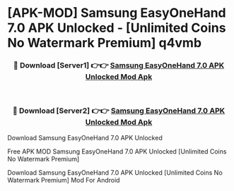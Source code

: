 # [APK-MOD] Samsung EasyOneHand 7.0 APK Unlocked - [Unlimited Coins No Watermark Premium] q4vmb



<div align="center">
<h3>🔴 Download [Server1] 👉👉 <a href="https://momento.my/?title=Samsung_EasyOneHand_7.0_APK_Unlocked">Samsung EasyOneHand 7.0 APK Unlocked Mod Apk</a></h3><br>

<h3>🔴 Download [Server2] 👉👉 <a href="https://momento.my/?title=Samsung_EasyOneHand_7.0_APK_Unlocked">Samsung EasyOneHand 7.0 APK Unlocked Mod Apk</a></h3>
</div>



Download Samsung EasyOneHand 7.0 APK Unlocked 

Free APK MOD Samsung EasyOneHand 7.0 APK Unlocked [Unlimited Coins No Watermark Premium]

Download Samsung EasyOneHand 7.0 APK Unlocked [Unlimited Coins No Watermark Premium] Mod For Android
